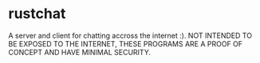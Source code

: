 # rustchat
A server and client for chatting accross the internet :). NOT INTENDED TO BE EXPOSED TO THE INTERNET, THESE PROGRAMS ARE A PROOF OF CONCEPT AND HAVE MINIMAL SECURITY.

